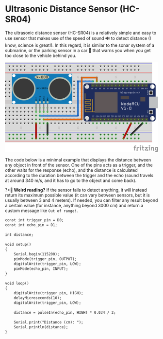 # Ultrasonic Distance Sensor (HC-SR04)

The ultrasonic distance sensor (HC-SR04) is a relatively simple and easy to use sensor that makes use of the speed of sound 🔊 to detect distance (I know, science is great!). In this regard, it is similar to the sonar system of a submarine, or the parking sensor in a car 🚗 that warns you when you get too close to the vehicle behind you.

![Ultrasonic Distance Sensor (HC-SR04) Circuit](_images/sensor-ultrasonic-distance-hc-sr04.png)

The code below is a minimal example that displays the distance between any object in front of the sensor. One of the pins acts as a trigger, and the other waits for the response (echo), and the distance is calculated according to the duration between the trigger and the echo (sound travels at around 340 m/s, and it has to go to the object and come back).

?>**🤔 Weird reading?** If the sensor fails to detect anything, it will instead return its maximum possible value (it can vary between sensors, but it is usually between 3 and 4 meters). If needed, you can filter any result beyond a certain value (for instance, anything beyond 3000 cm) and return a custom message like `Out of range!`.

```arduino
const int trigger_pin = D0;
const int echo_pin = D1;

int distance;

void setup()
{
    Serial.begin(115200);
    pinMode(trigger_pin, OUTPUT);
    digitalWrite(trigger_pin, LOW);
    pinMode(echo_pin, INPUT);
}

void loop()
{    
    digitalWrite(trigger_pin, HIGH);
    delayMicroseconds(10);
    digitalWrite(trigger_pin, LOW);

    distance = pulseIn(echo_pin, HIGH) * 0.034 / 2;
    
    Serial.print("Distance (cm): ");
    Serial.println(distance);
}
```